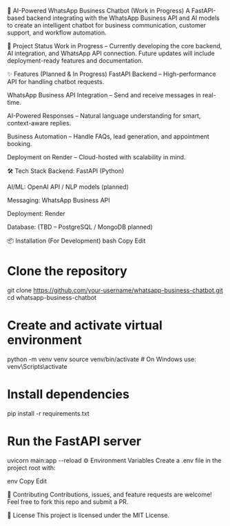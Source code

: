 📲 AI-Powered WhatsApp Business Chatbot (Work in Progress)
A FastAPI-based backend integrating with the WhatsApp Business API and AI models to create an intelligent chatbot for business communication, customer support, and workflow automation.

🚀 Project Status
Work in Progress – Currently developing the core backend, AI integration, and WhatsApp API connection. Future updates will include deployment-ready features and documentation.

✨ Features (Planned & In Progress)
FastAPI Backend – High-performance API for handling chatbot requests.

WhatsApp Business API Integration – Send and receive messages in real-time.

AI-Powered Responses – Natural language understanding for smart, context-aware replies.

Business Automation – Handle FAQs, lead generation, and appointment booking.

Deployment on Render – Cloud-hosted with scalability in mind.

🛠️ Tech Stack
Backend: FastAPI (Python)

AI/ML: OpenAI API / NLP models (planned)

Messaging: WhatsApp Business API

Deployment: Render

Database: (TBD – PostgreSQL / MongoDB planned)

📦 Installation (For Development)
bash
Copy
Edit
# Clone the repository
git clone https://github.com/your-username/whatsapp-business-chatbot.git
cd whatsapp-business-chatbot

# Create and activate virtual environment
python -m venv venv
source venv/bin/activate  # On Windows use: venv\Scripts\activate

# Install dependencies
pip install -r requirements.txt

# Run the FastAPI server
uvicorn main:app --reload
⚙️ Environment Variables
Create a .env file in the project root with:

env
Copy
Edit


🤝 Contributing
Contributions, issues, and feature requests are welcome!
Feel free to fork this repo and submit a PR.

📄 License
This project is licensed under the MIT License.
